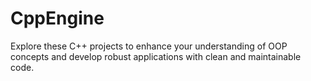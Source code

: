 # CppEngine
Explore these C++ projects to enhance your understanding of OOP concepts and develop robust applications with clean and maintainable code.
